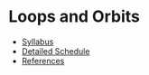 Loops and Orbits
================

* [Syllabus](http://physics.stmarys-ca.edu/faculty/brianhill/courses/Jan033/20J/index.html)
* [Detailed Schedule](./detailed_schedule.md)
* [References](./references.md)
